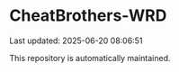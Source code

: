 # CheatBrothers-WRD

Last updated: 2025-06-20 08:06:51

This repository is automatically maintained.
